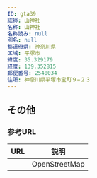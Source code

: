 ```yaml
---
ID: gta39
総称: 山神社
名称: 山神社
名称読み: null
別名: null
都道府県: 神奈川県
区域: 平塚市
緯度: 35.329179
経度: 139.352815
郵便番号: 2540034
住所: 神奈川県平塚市宝町９−２３
---
```


## その他

### 参考URL

| URL | 説明          |
| --- | ------------- |
|     | OpenStreetMap |

